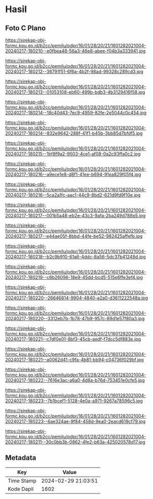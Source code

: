 # Hasil

## Foto C Plano

https://sirekap-obj-formc.kpu.go.id/b2cc/pemilu/pdpr/16/01/28/20/21/1601282021004-20240217-180210--e0fbea48-56a3-46e8-abee-f04b3a333941.jpg

https://sirekap-obj-formc.kpu.go.id/b2cc/pemilu/pdpr/16/01/28/20/21/1601282021004-20240217-180212--36791f51-6f6a-4b2f-98ad-99328c289cd3.jpg

https://sirekap-obj-formc.kpu.go.id/b2cc/pemilu/pdpr/16/01/28/20/21/1601282021004-20240217-180213--01053108-eb60-499b-bdb3-4b3129416f58.jpg

https://sirekap-obj-formc.kpu.go.id/b2cc/pemilu/pdpr/16/01/28/20/21/1601282021004-20240217-180214--18c40d43-7ec9-4959-82fe-2e5044c0c454.jpg

https://sirekap-obj-formc.kpu.go.id/b2cc/pemilu/pdpr/16/01/28/20/21/1601282021004-20240217-180214--832e9642-288f-41f1-b45b-3bb85d7bfdf5.jpg

https://sirekap-obj-formc.kpu.go.id/b2cc/pemilu/pdpr/16/01/28/20/21/1601282021004-20240217-180215--1bf8f9a2-9503-4ce1-af08-0a2c93ffa0c2.jpg

https://sirekap-obj-formc.kpu.go.id/b2cc/pemilu/pdpr/16/01/28/20/21/1601282021004-20240217-180216--a9ece1e8-d8f1-41ee-b694-91ea829f05f4.jpg

https://sirekap-obj-formc.kpu.go.id/b2cc/pemilu/pdpr/16/01/28/20/21/1601282021004-20240217-180216--5ca2a1fc-aac1-44c9-8bd2-621d9fd9f10e.jpg

https://sirekap-obj-formc.kpu.go.id/b2cc/pemilu/pdpr/16/01/28/20/21/1601282021004-20240217-180217--001b5a48-eb2e-43c3-9afa-2ba249d788e5.jpg

https://sirekap-obj-formc.kpu.go.id/b2cc/pemilu/pdpr/16/01/28/20/21/1601282021004-20240217-180217--e44ae05f-8bbd-44fe-be52-982425affefb.jpg

https://sirekap-obj-formc.kpu.go.id/b2cc/pemilu/pdpr/16/01/28/20/21/1601282021004-20240217-180218--b2c9b910-61a6-4ddc-8a56-5dc37b41248d.jpg

https://sirekap-obj-formc.kpu.go.id/b2cc/pemilu/pdpr/16/01/28/20/21/1601282021004-20240217-180219--c6b26096-18e9-45dd-bcd5-515e6ffe3ef4.jpg

https://sirekap-obj-formc.kpu.go.id/b2cc/pemilu/pdpr/16/01/28/20/21/1601282021004-20240217-180220--26646814-9904-4840-a2a0-d3611222548a.jpg

https://sirekap-obj-formc.kpu.go.id/b2cc/pemilu/pdpr/16/01/28/20/21/1601282021004-20240217-180220--3312eb7b-1b78-47b9-957c-89d1e57f80a3.jpg

https://sirekap-obj-formc.kpu.go.id/b2cc/pemilu/pdpr/16/01/28/20/21/1601282021004-20240217-180221--c7df0e01-8bf3-45cb-aedf-f7dcc5df883e.jpg

https://sirekap-obj-formc.kpu.go.id/b2cc/pemilu/pdpr/16/01/28/20/21/1601282021004-20240217-180221--a0062d41-c9fa-4b81-bb94-c04736f029bf.jpg

https://sirekap-obj-formc.kpu.go.id/b2cc/pemilu/pdpr/16/01/28/20/21/1601282021004-20240217-180222--7616e3ac-a6a0-4d8a-b76d-753451e0cfe5.jpg

https://sirekap-obj-formc.kpu.go.id/b2cc/pemilu/pdpr/16/01/28/20/21/1601282021004-20240217-180223--7b1bcef1-5128-4e0a-a971-9267a78596c5.jpg

https://sirekap-obj-formc.kpu.go.id/b2cc/pemilu/pdpr/16/01/28/20/21/1601282021004-20240217-180223--6ae324ae-9f84-458d-9ea0-2eacd619cf79.jpg

https://sirekap-obj-formc.kpu.go.id/b2cc/pemilu/pdpr/16/01/28/20/21/1601282021004-20240217-180211--30c0bb3b-0862-4fe2-b63a-425020578d17.jpg


## Metadata

| Key        | Value               |
| ---------- | ------------------- |
| Time Stamp | 2024-02-29 21:03:51 |
| Kode Dapil | 1602                |



